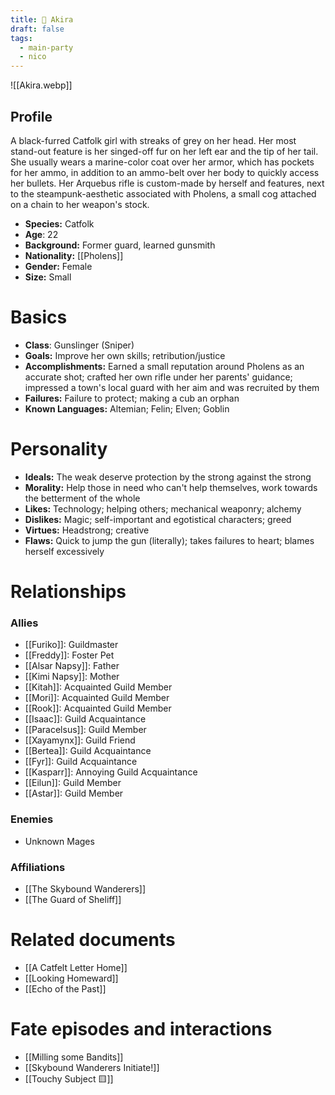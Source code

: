 ```yaml
---
title: 🔫 Akira
draft: false
tags:
  - main-party
  - nico
---
```

![[Akira.webp]]
## Profile
A black-furred Catfolk girl with streaks of grey on her head. Her most stand-out feature is her singed-off fur on her left ear and the tip of her tail. She usually wears a marine-color coat over her armor, which has pockets for her ammo, in addition to an ammo-belt over her body to quickly access her bullets. Her Arquebus rifle is custom-made by herself and features, next to the steampunk-aesthetic associated with Pholens, a small cog attached on a chain to her weapon's stock.   
- **Species:** Catfolk
- **Age**: 22
- **Background:** Former guard, learned gunsmith
- **Nationality:** [[Pholens]]
- **Gender:** Female
- **Size:** Small
# Basics

- **Class**: Gunslinger (Sniper)
- **Goals:** Improve her own skills; retribution/justice
- **Accomplishments:** Earned a small reputation around Pholens as an accurate shot; crafted her own rifle under her parents' guidance; impressed a town's local guard with her aim and was recruited by them
- **Failures:** Failure to protect; making a cub an orphan
- **Known Languages:** Altemian; Felin; Elven; Goblin
# Personality

- **Ideals:** The weak deserve protection by the strong against the strong
- **Morality:** Help those in need who can't help themselves, work towards the betterment of the whole
- **Likes:** Technology; helping others; mechanical weaponry; alchemy
- **Dislikes:** Magic; self-important and egotistical characters; greed
- **Virtues:** Headstrong; creative
- **Flaws:** Quick to jump the gun (literally); takes failures to heart; blames herself excessively
# Relationships

### Allies
- [[Furiko]]: Guildmaster
- [[Freddy]]: Foster Pet
- [[Alsar Napsy]]: Father
- [[Kimi Napsy]]: Mother
- [[Kitah]]: Acquainted Guild Member
- [[Mori]]: Acquainted Guild Member
- [[Rook]]: Acquainted Guild Member
- [[Isaac]]: Guild Acquaintance
- [[Paracelsus]]: Guild Member
- [[Xayamynx]]: Guild Friend
- [[Bertea]]: Guild Acquaintance
- [[Fyr]]: Guild Acquaintance
- [[Kasparr]]: Annoying Guild Acquaintance
- [[Eilun]]: Guild Member
- [[Astar]]: Guild Member
### Enemies
- Unknown Mages
###  Affiliations
- [[The Skybound Wanderers]]
- [[The Guard of Sheliff]]
# Related documents
- [[A Catfelt Letter Home]]
- [[Looking Homeward]]
- [[Echo of the Past]]
# Fate episodes and interactions
- [[Milling some Bandits]]
- [[Skybound Wanderers Initiate!]]
- [[Touchy Subject 🟨]]